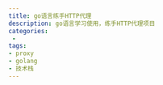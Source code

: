 ```yaml
---
title: go语言练手HTTP代理
description: go语言学习使用，练手HTTP代理项目
categories:
 - 
tags:
- proxy 
- golang
- 技术栈
---
```


